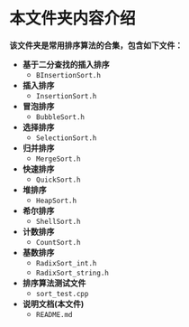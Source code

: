 # 本文件夹内容介绍

**该文件夹是常用排序算法的合集，包含如下文件：**

- **基于二分查找的插入排序**
  - `BInsertionSort.h`
- **插入排序**
  - `InsertionSort.h`
- **冒泡排序**
  - `BubbleSort.h`
- **选择排序**
  - `SelectionSort.h`
- **归并排序**
  - `MergeSort.h`
- **快速排序**
  - `QuickSort.h`
- **堆排序**
  - `HeapSort.h`
- **希尔排序**
  - `ShellSort.h`
- **计数排序**
  - `CountSort.h`
- **基数排序**
  - `RadixSort_int.h`
  - `RadixSort_string.h`
- **排序算法测试文件**
  - `sort_test.cpp`
- **说明文档(本文件)**
  - `README.md`